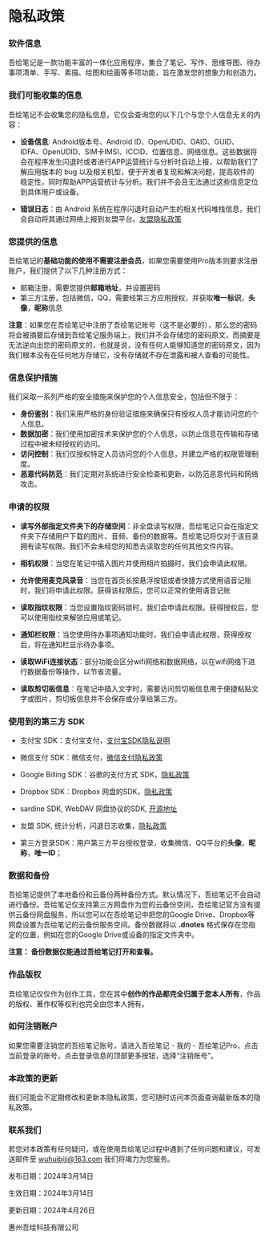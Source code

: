 # 隐私政策
 

### 软件信息

吾绘笔记是一款功能丰富的一体化应用程序，集合了笔记、写作、思维导图、待办事项清单、手写、素描、绘图和绘画等多项功能，旨在激发您的想象力和创造力。

### 我们可能收集的信息
吾绘笔记不会收集您的隐私信息，它仅会查询您的以下几个与您个人信息无关的内容：

- **设备信息**: Android版本号、Android ID、OpenUDID、OAID、GUID、IDFA、OpenUDID、SIM卡IMSI、ICCID、位置信息、网络信息。这些数据将会在程序发生闪退时或者进行APP运营统计与分析时自动上报，以帮助我们了解应用版本的 bug 以及相关机型，便于开发者复现和解决问题，提高软件的稳定性，同时帮助APP运营统计与分析。我们并不会且无法通过这些信息定位到具体用户或设备。

- **错误日志**：由 Android 系统在程序闪退时自动产生的相关代码堆栈信息，我们会自动将其通过网络上报到友盟平台。[友盟隐私政策](https://www.umeng.com/page/policy)


### 您提供的信息
吾绘笔记的**基础功能的使用不需要注册会员**，如果您需要使用Pro版本则要求注册账户，我们提供了以下几种注册方式：

- 邮箱注册，需要您提供**邮箱地址**，并设置密码
- 第三方注册，包括微信，QQ，需要经第三方应用授权，并获取**唯一标识**，**头像**，**昵称**信息

**注意**：如果您在吾绘笔记中注册了吾绘笔记账号（这不是必要的），那么您的密码将会被摘要后存储到吾绘笔记服务端上，我们并不会存储您的密码原文，而摘要是无法逆向出您的密码原文的，也就是说，没有任何人能够知道您的密码原文，因为我们根本没有在任何地方存储它，没有存储就不存在泄露和被人查看的可能性。

### 信息保护措施

我们采取一系列严格的安全措施来保护您的个人信息安全，包括但不限于：

- **身份鉴别**：我们采用严格的身份验证措施来确保只有授权人员才能访问您的个人信息。
- **数据加密**：我们使用加密技术来保护您的个人信息，以防止信息在传输和存储过程中被未经授权的访问。
- **访问控制**：我们仅授权特定人员访问您的个人信息，并建立严格的权限管理制度。
- **恶意代码防范**：我们定期对系统进行安全检查和更新，以防范恶意代码和网络攻击。

### 申请的权限
- **读写外部指定文件夹下的存储空间**：非全盘读写权限，吾绘笔记只会在指定文件夹下存储用户下载的图片、音频、备份的数据等。吾绘笔记将仅对于该目录拥有读写权限。我们不会未经您的知悉去读取您的任何其他文件内容。

- **相机权限**：当您在笔记中插入图片并使用相片拍摄时，我们会申请此权限。

- **允许使用麦克风录音**：当您在首页长按悬浮按钮或者快捷方式使用语音记账时，我们将申请此权限。获得该权限后，您可以正常的使用语音记账

- **读取指纹权限**：当您设置指纹密码锁时，我们会申请此权限。获得授权后，您可以使用指纹来解锁应用或笔记。

- **通知栏权限**：当您使用待办事项通知功能时，我们会申请此权限，获得授权后，将在通知栏显示待办事项。

- **读取WiFi连接状态**：部分功能会区分wifi网络和数据网络，以在wifi网络下进行数据备份等操作，以节省流量。

- **读取剪切板信息**：在笔记中插入文字时，需要访问剪切板信息用于便捷粘贴文字或图片，剪切板信息并不会保存或分享给第三方。

### 使用到的第三方 SDK
- 支付宝 SDK：支付宝支付，[支付宝SDK隐私说明](https://opendocs.alipay.com/open/54/01g6qm)

- 微信支付 SDK：微信支付，[微信支付隐私政策](https://www.tencent.com/zh-cn/privacy-policy.html)

- Google Billing SDK：谷歌的支付方式 SDK，[隐私政策](https://support.google.com/googleplay/android-developer/answer/10281818)

- Dropbox SDK：Dropbox 网盘的SDK，[隐私政策](https://www.dropbox.com/privacy)

- sardine SDK, WebDAV 网盘协议的SDK, [开源地址](https://github.com/lookfirst/sardine)

- 友盟 SDK, 统计分析，闪退日志收集，[隐私政策](https://www.umeng.com/page/policy)

- 第三方登录SDK：用户第三方平台授权登录，收集微信、QQ平台的**头像**，**昵称**，**唯一ID**；

### 数据和备份
吾绘笔记提供了本地备份和云备份两种备份方式。默认情况下，吾绘笔记不会自动进行备份。吾绘笔记仅支持第三方网盘作为您的云备份空间，吾绘笔记官方没有提供云备份网盘服务，所以您可以在吾绘笔记中把您的Google Drive、Dropbox等网盘设置为吾绘笔记的云备份服务空间。备份数据将以 **.dnotes** 格式保存在您指定的位置，例如在您的Google Drive或设备的指定文件夹中。

**注意： 备份数据仅能通过吾绘笔记打开和查看。**


### 作品版权
吾绘笔记仅仅作为创作工具，您在其中**创作的作品都完全归属于您本人所有**，作品的版权、著作权等权利也完全由您本人拥有。

### 如何注销账户
如果您需要注销您的吾绘笔记账号，请进入吾绘笔记 - 我的 - 吾绘笔记Pro，点击当前登录的账号，点击登录信息的顶部更多按钮，选择“注销账号”。

### 本政策的更新
我们可能会不定期修改和更新本隐私政策，您可随时访问本页面查询最新版本的隐私政策。

### 联系我们
若您对本政策有任何疑问，或在使用吾绘笔记过程中遇到了任何问题和建议，可发送邮件至 wuhuibiji@163.com 我们将竭力为您服务。

 

发布日期：2024年3月14日

生效日期：2024年3月14日

更新日期：2024年4月26日

惠州吾绘科技有限公司